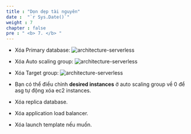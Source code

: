 ```yaml
---
title : "Dọn dẹp tài nguyên"
date :  "`r Sys.Date()`" 
weight : 7
chapter : false
pre : " <b> 7. </b> "
---
```

* Xóa Primary database:
![architecture-serverless](/workshop-aws-card-clash-1/images/7.cleanup/asg.png)
* Xóa Auto scaling group:
![architecture-serverless](/workshop-aws-card-clash-1/images/7.cleanup/db.png)
* Xóa Target group:
![architecture-serverless](/workshop-aws-card-clash-1/images/7.cleanup/tg.png)

* Bạn có thể điều chỉnh **desired instances** ở auto scaling group về 0 để asg tự động xóa ec2 instances.

* Xóa replica database.

* Xóa application load balancer.

* Xóa launch template nếu muốn.